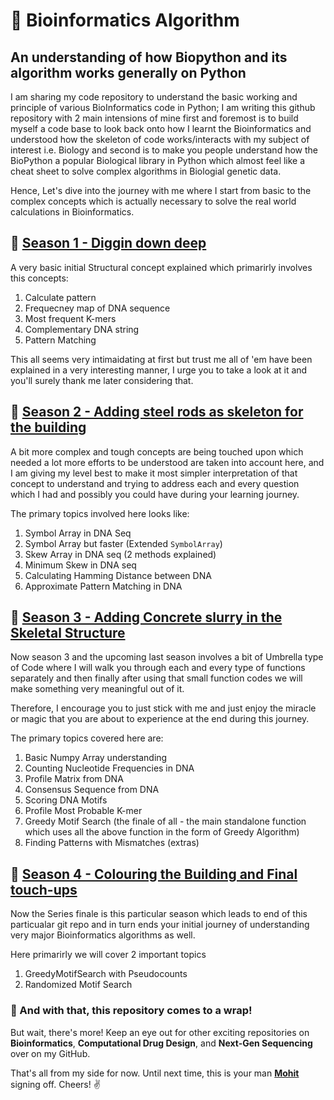 # 🦠 Bioinformatics Algorithm 
## An  understanding of how Biopython and its algorithm works generally on Python
I am sharing my code repository to understand the basic working and principle of various BioInformatics code in Python; I am writing this github repository with 2 main intensions of mine first and foremost is to build myself a code base to look back onto how I learnt the Bioinformatics and understood how the skeleton of code works/interacts with my subject of interest i.e. Biology and second is to make you people understand how the BioPython a popular Biological library in Python which almost feel like a cheat sheet to solve complex algorithms in Biologial genetic data.

Hence, Let's dive into the journey with me where I start from basic to the complex concepts which is actually necessary to solve the real world calculations in Bioinformatics.

## 🧬 [Season 1 - Diggin down deep](Season_1)
A very basic initial Structural concept explained which primarirly involves this concepts:
1. Calculate pattern
2. Frequecney map of DNA sequence
3. Most frequent K-mers
4. Complementary DNA string
5. Pattern Matching

This all seems very intimaidating at first but trust me all of 'em have been explained in a very interesting manner, I urge you to take a look at it and you'll surely thank me later considering that.

## 🧬 [Season 2 - Adding steel rods as skeleton for the building](Season_2)
A bit more complex and tough concepts are being touched upon which needed a lot more efforts to be understood are taken into account here, and I am giving my level best to make it most simpler interpretation of that concept to understand and trying to address each and every question which I had and possibly you could have during your learning journey.

The primary topics involved here looks like:
1. Symbol Array in DNA Seq
2. Symbol Array but faster (Extended ``SymbolArray``)
3. Skew Array in DNA seq (2 methods explained)
4. Minimum Skew in DNA seq
5. Calculating Hamming Distance between DNA
6. Approximate Pattern Matching in DNA

## 🧬 [Season 3 - Adding Concrete slurry in the Skeletal Structure](Season_3)
Now season 3 and the upcoming last season involves a bit of Umbrella type of Code where I will walk you through each and every type of functions separately and then finally after using that small function codes we will make something very meaningful out of it. 

Therefore, I encourage you to just stick with me and just enjoy the miracle or magic that you are about to experience at the end during this journey.

The primary topics covered here are:
1. Basic Numpy Array understanding
2. Counting Nucleotide Frequencies in DNA
3. Profile Matrix from DNA
4. Consensus Sequence from DNA
5. Scoring DNA Motifs
6. Profile Most Probable K-mer
7. Greedy Motif Search (the finale of all - the main standalone function which uses all the above function in the form of Greedy Algorithm)
8. Finding Patterns with Mismatches (extras)

## 🧬 [Season 4 - Colouring the Building and Final touch-ups](Season_4)
Now the Series finale is this particular season which leads to end of this particualar git repo and in turn ends your initial journey of understanding very major Bioinformatics algorithms as well.

Here primarirly we will cover 2 important topics 
1. GreedyMotifSearch with Pseudocounts
2. Randomized Motif Search


### 🚀 And with that, this repository comes to a wrap!  
But wait, there's more! Keep an eye out for other exciting repositories on **Bioinformatics**, **Computational Drug Design**, and **Next-Gen Sequencing** over on my GitHub.  

That's all from my side for now. Until next time, this is your man **[Mohit](https://www.linkedin.com/in/mohitjoshi2425)** signing off. Cheers! ✌️  
